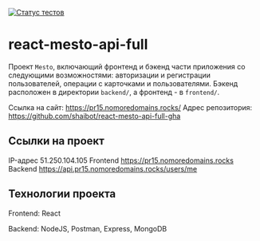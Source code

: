 [![Статус тестов](../../actions/workflows/tests.yml/badge.svg)](../../actions/workflows/tests.yml)

# react-mesto-api-full
Проект `Mesto`, включающий фронтенд и бэкенд части приложения со следующими возможностями: авторизации и регистрации пользователей, операции с карточками и пользователями. Бэкенд расположен в директории `backend/`, а фронтенд - в `frontend/`. 
  
Ссылка на сайт: https://pr15.nomoredomains.rocks/
Адрес репозитория: https://github.com/shaibot/react-mesto-api-full-gha

## Ссылки на проект

IP-адрес 51.250.104.105
Frontend https://pr15.nomoredomains.rocks
Backend https://api.pr15.nomoredomains.rocks/users/me

## Технологии проекта

Frontend: React

Backend: NodeJS, Postman, Express, MongoDB